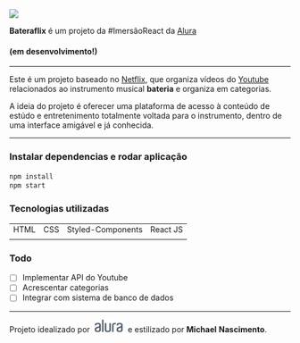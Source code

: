 
<img src="../bateraflix/src/assets/img/logo.png" style="width: 180px; display: flex; justify-content: center;">


**Bateraflix** é um projeto da #ImersãoReact da [Alura](https://www.alura.com.br/)

#### (em desenvolvimento!)

<hr>

Este é um projeto baseado no [Netflix](https://www.netflix.com/), que organiza vídeos do [Youtube](https://www.youtube.com/) relacionados ao instrumento musical **bateria** e organiza em categorias.

A ideia do projeto é oferecer uma plataforma de acesso à conteúdo de estúdo e entretenimento totalmente voltada para o instrumento, dentro de uma interface amigável e já conhecida.

<hr>

### Instalar dependencias e rodar aplicação

````javascript
npm install
npm start
````


### Tecnologias utilizadas

<table>
<tr>
<td>HTML</td>
<td>CSS</td>
<td>Styled-Components</td>
<td>React JS</td>
</tr>
<tr>
<td></td>
<td></td>
<td></td>
<td></td>
</tr>
</table>

### Todo

* [ ] Implementar API do Youtube 
* [ ] Acrescentar categorias
* [ ] Integrar com sistema de banco de dados

<hr>

Projeto idealizado por <img src="./public/alura-logo.svg" style="width: 50px; margin: 0 5px"> e estilizado por **Michael** **Nascimento**.